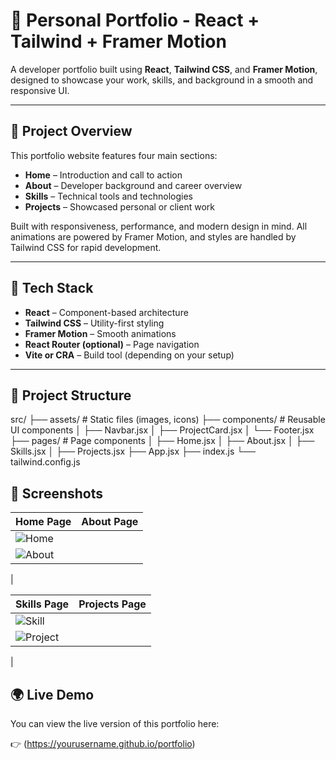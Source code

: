 # 💼 Personal Portfolio - React + Tailwind + Framer Motion

A developer portfolio built using **React**, **Tailwind CSS**, and **Framer Motion**, designed to showcase your work, skills, and background in a smooth and responsive UI.

---

## 📌 Project Overview

This portfolio website features four main sections:

- **Home** – Introduction and call to action
- **About** – Developer background and career overview
- **Skills** – Technical tools and technologies
- **Projects** – Showcased personal or client work

Built with responsiveness, performance, and modern design in mind. All animations are powered by Framer Motion, and styles are handled by Tailwind CSS for rapid development.

---

## 🔧 Tech Stack

- **React** – Component-based architecture
- **Tailwind CSS** – Utility-first styling
- **Framer Motion** – Smooth animations
- **React Router (optional)** – Page navigation
- **Vite or CRA** – Build tool (depending on your setup)

---

## 📁 Project Structure

src/
├── assets/ # Static files (images, icons)
├── components/ # Reusable UI components
│ ├── Navbar.jsx
│ ├── ProjectCard.jsx
│ └── Footer.jsx
├── pages/ # Page components
│ ├── Home.jsx
│ ├── About.jsx
│ ├── Skills.jsx
│ ├── Projects.jsx
├── App.jsx
├── index.js
└── tailwind.config.js


## 📸 Screenshots

| Home Page                     | About Page                    |
|------------------------------|-------------------------------|
| ![Home](https://github.com/user-attachments/assets/ba74eeec-aa2f-48db-93cf-0ac418da82d3)
| ![About](https://github.com/user-attachments/assets/f15b4d2b-6ad7-4ae8-9023-8ea8e54aa643)
|

| Skills Page                  | Projects Page                 |
|-----------------------------|-------------------------------|
| ![Skill](https://github.com/user-attachments/assets/1a4fe16d-74af-4300-a62b-69c591c1e79e)
| ![Project](https://github.com/user-attachments/assets/0ee35cf2-0c84-45ce-9c2e-bccbf40525fc)
|




## 🌍 Live Demo

You can view the live version of this portfolio here:

👉 (https://yourusername.github.io/portfolio)



